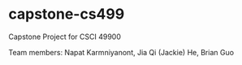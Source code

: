 # capstone-cs499
Capstone Project for CSCI 49900

Team members:
Napat Karmniyanont, 
Jia Qi (Jackie) He,
Brian Guo
